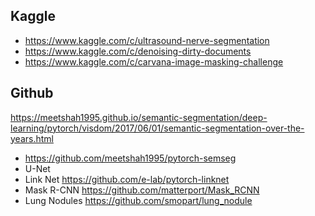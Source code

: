 ## Kaggle

- https://www.kaggle.com/c/ultrasound-nerve-segmentation
- https://www.kaggle.com/c/denoising-dirty-documents
- https://www.kaggle.com/c/carvana-image-masking-challenge

## Github
https://meetshah1995.github.io/semantic-segmentation/deep-learning/pytorch/visdom/2017/06/01/semantic-segmentation-over-the-years.html

- https://github.com/meetshah1995/pytorch-semseg
- U-Net 
- Link Net https://github.com/e-lab/pytorch-linknet
- Mask R-CNN https://github.com/matterport/Mask_RCNN
- Lung Nodules https://github.com/smopart/lung_nodule
